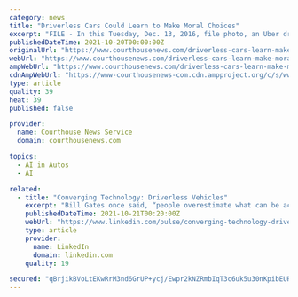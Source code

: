 ```yaml
---
category: news
title: "Driverless Cars Could Learn to Make Moral Choices"
excerpt: "FILE - In this Tuesday, Dec. 13, 2016, file photo, an Uber driverless car waits in traffic during ... These questions are among the issues society must consider as artificial intelligence, or AI, systems become more common in various industries, according ..."
publishedDateTime: 2021-10-20T00:00:00Z
originalUrl: "https://www.courthousenews.com/driverless-cars-learn-make-moral-choices/"
webUrl: "https://www.courthousenews.com/driverless-cars-learn-make-moral-choices/"
ampWebUrl: "https://www.courthousenews.com/driverless-cars-learn-make-moral-choices/amp/"
cdnAmpWebUrl: "https://www-courthousenews-com.cdn.ampproject.org/c/s/www.courthousenews.com/driverless-cars-learn-make-moral-choices/amp/"
type: article
quality: 39
heat: 39
published: false

provider:
  name: Courthouse News Service
  domain: courthousenews.com

topics:
  - AI in Autos
  - AI

related:
  - title: "Converging Technology: Driverless Vehicles"
    excerpt: "Bill Gates once said, “people overestimate what can be achieved in one year, but underestimate what can be achieved in ten years”. This is especially true of the disruptive nature of technology."
    publishedDateTime: 2021-10-21T00:20:00Z
    webUrl: "https://www.linkedin.com/pulse/converging-technology-driverless-vehicles-dion-guagliardo"
    type: article
    provider:
      name: LinkedIn
      domain: linkedin.com
    quality: 19

secured: "qBrjikBVoLtEKwRrM3nd6GrUP+ycj/Ewpr2kNZRmbIqT3c6uk5u30nKpibEURNFSN54rknEbSObLlvdyIKjGZ+IoYDZ1ljpXzjyUhmGfh5Y8E57fNxz+aJA2ElfP1T69pyU4PHmwgPTcG4feZyahkrpisMuEDonZWTBQfbf1Yri2XkkRr7Ib4/9lU3hXoq2c1w+vuZtnaImspOCpqeUBXTLMFuUP0/NNhBzJmoQv8S80aehorwDv1hIQW2t3e5U9JgH+65CtfQ6FlYRm0NNcEPd/+Ea/8+wCAXn0MESiRF8VmDD9/LMfsseW511gUpeN5OotujOK+WciMtrZdyY5GSiB8ZOk7hwD94A7GrxXzt4=;o++fCkqPPn3401LlESlsjA=="
---
```


